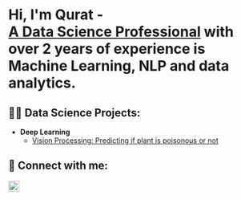 <h1>Hi, I'm Qurat - <br/><a href="https://www.linkedin.com/in/qurat-ul-ain-syeda/"> A Data Science Professional</a> with over 2 years of experience is Machine Learning, NLP and data analytics.

<h2>👨‍💻 Data Science Projects:</h2>

<!--- <b> Machine Learning</b>
  - [xx](https://github.com/xx/xx) <b> -->
- <b> Deep Learning </b>
  - [Vision Processing: Predicting if plant is poisonous or not](https://github.com/qsyeda/Identifying-Poisonous-Plants-Using-Deep-Learning)
<!--- <b> Natural Language Processing</b>
  - [xx](https://github.com/xx/xx)
- <b> Data Visualization</b>
  - [xxx](https://github.com/xx/xx) -->



<!--<h2>📺 Popular YouTube Videos</h2>

- [xx](https://www.youtube.com/watch?
- [xx](https://www.youtube.com/watch?)
- [xx](https://www.youtube.com/watch?)
- [xx](https://www.youtube.com/watch?)
- [xx](https://www.youtube.com/watch?v=A) -->

<h2> 🤳 Connect with me:</h2>

[<img align="left" alt="qsyeda | LinkedIn" width="22px" src="https://cdn.jsdelivr.net/npm/simple-icons@v3/icons/linkedin.svg" />][linkedin]
<!--[<img align="left" alt="qsyeda | YouTube" width="22px" src="https://cdn.jsdelivr.net/npm/simple-icons@v3/icons/youtube.svg" />][youtube]
[<img align="left" alt="qsyeda | Twitter" width="22px" src="https://cdn.jsdelivr.net/npm/simple-icons@v3/icons/twitter.svg" />][twitter]
[<img align="left" alt="qsyeda | Instagram" width="22px" src="https://cdn.jsdelivr.net/npm/simple-icons@v3/icons/instagram.svg" />][instagram]-->

<!--[twitter]: https://twitter.com/
[youtube]: https://www.youtube.com/c/
[instagram]: https://www.instagram.com// -->
[linkedin]: https://linkedin.com/in/qurat-ul-ain-syeda/

<!--
**qsyeda/qsyeda** is a ✨ _special_ ✨ repository because its `README.md` (this file) appears on your GitHub profile.

Here are some ideas to get you started:

- 🔭 I’m currently working on ...
- 🌱 I’m currently learning ...
- 👯 I’m looking to collaborate on ...
- 🤔 I’m looking for help with ...
- 💬 Ask me about ...
- 📫 How to reach me: ...
- 😄 Pronouns: ...
- ⚡ Fun fact: ...
-->
